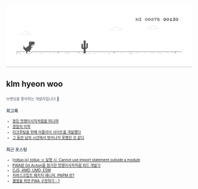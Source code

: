 
<div align="center">
  
![dino.gif](./dino.gif)

</div>

## klm hyeon woo

<span style="color:#4E5968; font-size:10px;">
브랜딩을 좋아하는 개발자입니다 🦄

### 회고록
- [정든 멋쟁이사자처럼을 떠나며](https://klmhyeonwooo.tistory.com/89)<br>
- [경험의 미학](https://klmhyeonwooo.tistory.com/80)<br>
- [리크루팅을 위해 어플라이 사이트를 개발했다](https://klmhyeonwooo.tistory.com/74)<br>
- [그 동안 남의 시선에서 벗어나지 못했던 것 같다](https://klmhyeonwooo.tistory.com/65)<br>

### 최근 포스팅
- [[rollup.js] rollup -c 실행 시, Cannot use import statement outside a module](https://klmhyeonwooo.tistory.com/109)<br>
- [PWA랑 Git Action을 첨가한 멋쟁이사자처럼 피드 개발기](https://klmhyeonwooo.tistory.com/108)<br>
- [CJS, AMD, UMD, ESM](https://klmhyeonwooo.tistory.com/107)<br>
- [자바스크립트 패키지 매니저, PNPM 란?](https://klmhyeonwooo.tistory.com/106)<br>
- [웹앱을 위한 PWA 구현하기 - 1](https://klmhyeonwooo.tistory.com/105)<br>
